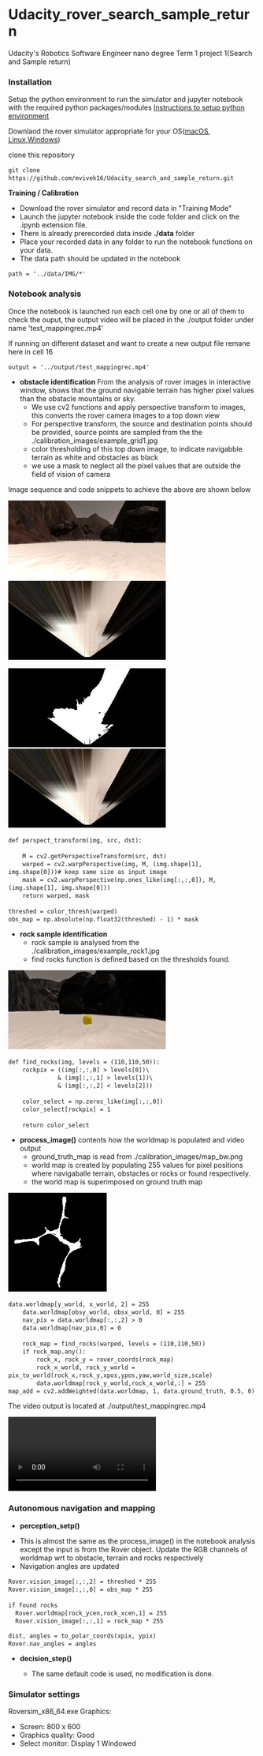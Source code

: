 # Udacity_rover_search_sample_return
Udacity's Robotics Software Engineer nano degree Term 1 project 1(Search and Sample return)

### Installation

Setup the python environment to run the simulator and jupyter notebook with the required python packages/modules
[Instructions to setup python environment](https://github.com/udacity/RoboND-Python-StarterKit/blob/master/doc/configure_via_anaconda.md)

Downlaod the rover simulator appropriate for your OS([macOS](https://s3-us-west-1.amazonaws.com/udacity-robotics/Rover+Unity+Sims/Mac_Roversim.zip), [Linux](https://s3-us-west-1.amazonaws.com/udacity-robotics/Rover+Unity+Sims/Linux_Roversim.zip),[Windows](https://s3-us-west-1.amazonaws.com/udacity-robotics/Rover+Unity+Sims/Windows_Roversim.zip))

clone this repository

```
git clone https://github.com/mvivek16/Udacity_search_and_sample_return.git 
```

**Training / Calibration**  

* Download the rover simulator and record data in "Training Mode"
* Launch the jupyter notebook inside the code folder and click on the .ipynb extension file.
* There is already prerecorded data inside **./data** folder
* Place your recorded data in any folder to run the notebook functions on your data.
* The data path should be updated in the notebook
```
path = '../data/IMG/*'
```

### Notebook analysis
Once the notebook is launched run each cell one by one or all of them to check the ouput, the output video will be placed in the ./output folder
under name 'test_mappingrec.mp4'

If running on different dataset and want to create a new output file remane here in cell 16
```
output = '../output/test_mappingrec.mp4'
```

* **obstacle identification**
From the analysis of rover images in interactive window, shows that the ground navigable terrain has higher pixel values than the obstacle mountains or sky.
  - We use cv2 functions and apply perspective transform to images, this converts the rover camera images to a top down view
  - For perspective transform, the source and destination points should be provided, source points are sampled from the the 
  ./calibration_images/example_grid1.jpg
  - color thresholding of this top down image, to indicate navigabble terrain as white and obstacles as black
  - we use a mask to neglect all the pixel values that are outside the field of vision of camera
  
Image sequence and code snippets to achieve the above are shown below

![all text](./data/IMG/robocam_2018_08_05_15_40_40_242.jpg) 
![all text](./output/warped_example.jpg)

![all text](./output/warped_threshed.jpg)
![all text](./output/masked_example.jpg)

```
def perspect_transform(img, src, dst):
           
    M = cv2.getPerspectiveTransform(src, dst)
    warped = cv2.warpPerspective(img, M, (img.shape[1], img.shape[0]))# keep same size as input image
    mask = cv2.warpPerspective(np.ones_like(img[:,:,0]), M, (img.shape[1], img.shape[0]))
    return warped, mask

threshed = color_thresh(warped)
obs_map = np.absolute(np.float32(threshed) - 1) * mask

```
* **rock sample identification**
  - rock sample is analysed from the ./calibration_images/example_rock1.jpg
  - find rocks function is defined based on the thresholds found.

![all text](./calibration_images/example_rock1.jpg)

```
def find_rocks(img, levels = (110,110,50)):
    rockpix = ((img[:,:,0] > levels[0])\
              & (img[:,:,1] > levels[1])\
              & (img[:,:,2] < levels[2]))
    
    color_select = np.zeros_like(img[:,:,0])
    color_select[rockpix] = 1
    
    return color_select
```

* **process_image()** contents how the worldmap is populated and video output
  - ground_truth_map is read from ./calibration_images/map_bw.png
  - world map is created by populating 255 values for pixel positions where navigaballe terrain, obstacles or rocks or found respectively.
  - the world map is superimposed on ground truth map

![all text](./calibration_images/map_bw.png)

```
data.worldmap[y_world, x_world, 2] = 255
    data.worldmap[obsy_world, obsx_world, 0] = 255
    nav_pix = data.worldmap[:,:,2] > 0
    data.worldmap[nav_pix,0] = 0
    
    rock_map = find_rocks(warped, levels = (110,110,50))
    if rock_map.any():
        rock_x, rock_y = rover_coords(rock_map)
        rock_x_world, rock_y_world = pix_to_world(rock_x,rock_y,xpos,ypos,yaw,world_size,scale)
        data.worldmap[rock_y_world,rock_x_world,:] = 255
map_add = cv2.addWeighted(data.worldmap, 1, data.ground_truth, 0.5, 0)
```
The video output is located at ./output/test_mappingrec.mp4

![all text](./output/test_mappingrec.mp4)

### Autonomous navigation and mapping

* **perception_setp()** 
 - This is almost the same as the process_image() in the notebook analysis except the input is from the Rover object.
Update the RGB channels of worldmap wrt to obstacle, terrain and rocks respectively
 - Navigation angles are updated

```
Rover.vision_image[:,:,2] = threshed * 255
Rover.vision_image[:,:,0] = obs_map * 255

if found rocks
  Rover.worldmap[rock_ycen,rock_xcen,1] = 255
  Rover.vision_image[:,:,1] = rock_map * 255
```
```
dist, angles = to_polar_coords(xpix, ypix)
Rover.nav_angles = angles
```
 
* **decision_step()**

  - The same default code is used, no modification is done.

### Simulator settings

Roversim_x86_64.exe
Graphics:
  - Screen: 800 x 600
  - Graphics quality: Good
  - Select monitor: Display 1
  Windowed
